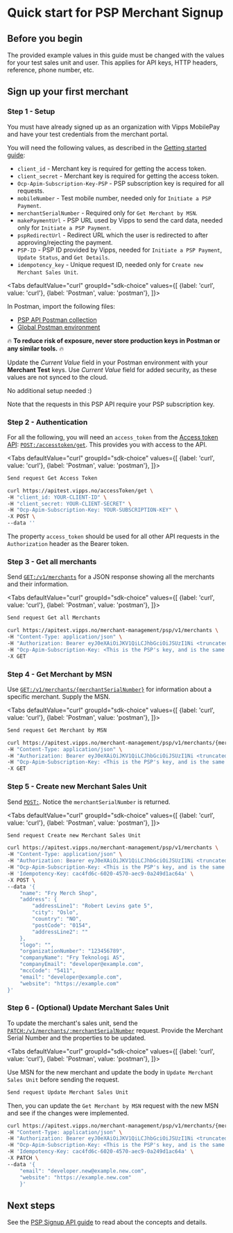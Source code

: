 <!-- START_METADATA
---
title: Quick start for the PSP Merchant Sign up
sidebar_label: Signup Quick start
sidebar_position: 50
description: Quick steps for getting started with the PSP Merchant Signup.
pagination_next: null
pagination_prev: null
---

import ApiSchema from '@theme/ApiSchema';
import Tabs from '@theme/Tabs';
import TabItem from '@theme/TabItem';

END_METADATA -->

# Quick start for PSP Merchant Signup

## Before you begin

The provided example values in this guide must be changed with the values for your test sales unit and user.
This applies for API keys, HTTP headers, reference, phone number, etc.

## Sign up your first merchant

### Step 1 - Setup

You must have already signed up as an organization with Vipps MobilePay and have
your test credentials from the merchant portal.

You will need the following values, as described in the
[Getting started guide](https://developer.vippsmobilepay.com/docs/getting-started):

* `client_id` - Merchant key is required for getting the access token.
* `client_secret` - Merchant key is required for getting the access token.
* `Ocp-Apim-Subscription-Key-PSP` - PSP subscription key is required for all requests.
* `mobileNumber` - Test mobile number, needed only for `Initiate a PSP Payment`.
* `merchantSerialNumber` - Required only for `Get Merchant by MSN`.
* `makePaymentUrl` - PSP URL used by Vipps to send the card data, needed only for `Initiate a PSP Payment`.
* `pspRedirectUrl` - Redirect URL which the user is redirected to after approving/rejecting the payment.
* `PSP-ID` - PSP ID provided by Vipps, needed for `Initiate a PSP Payment`, `Update Status`, and `Get Details`.
* `idempotency_key` - Unique request ID, needed only for `Create new Merchant Sales Unit`.


<Tabs
defaultValue="curl"
groupId="sdk-choice"
values={[
{label: 'curl', value: 'curl'},
{label: 'Postman', value: 'postman'},
]}>
<TabItem value="postman">

In Postman, import the following files:

* [PSP API Postman collection](/tools/vipps-psp-v3-api-postman-collection.json)
* [Global Postman environment](https://github.com/vippsas/vipps-developers/blob/master/tools/vipps-api-global-postman-environment.json)

🔥 **To reduce risk of exposure, never store production keys in Postman or any similar tools.** 🔥

Update the *Current Value* field in your Postman environment with your **Merchant Test** keys.
Use *Current Value* field for added security, as these values are not synced to the cloud.

</TabItem>
<TabItem value="curl">

No additional setup needed :)

</TabItem>
</Tabs>

Note that the requests in this PSP API require your PSP subscription key.

### Step 2 - Authentication

For all the following, you will need an `access_token` from the
[Access token API](https://developer.vippsmobilepay.com/docs/APIs/access-token-api):
[`POST:/accesstoken/get`](https://developer.vippsmobilepay.com/api/access-token#tag/Authorization-Service/operation/fetchAuthorizationTokenUsingPost).
This provides you with access to the API.

<Tabs
defaultValue="curl"
groupId="sdk-choice"
values={[
{label: 'curl', value: 'curl'},
{label: 'Postman', value: 'postman'},
]}>
<TabItem value="postman">

```bash
Send request Get Access Token
```

</TabItem>
<TabItem value="curl">

```bash
curl https://apitest.vipps.no/accessToken/get \
-H "client_id: YOUR-CLIENT-ID" \
-H "client_secret: YOUR-CLIENT-SECRET" \
-H "Ocp-Apim-Subscription-Key: YOUR-SUBSCRIPTION-KEY" \
-X POST \
--data ''
```

</TabItem>
</Tabs>

The property `access_token` should be used for all other API requests in the `Authorization` header as the Bearer token.

### Step 3 - Get all merchants

Send
[`GET:/v1/merchants`](https://developer.vippsmobilepay.com/api/psp-signup#tag/Merchant/operation/getMerchants)
for a JSON response showing all the merchants and their information.

<Tabs
defaultValue="curl"
groupId="sdk-choice"
values={[
{label: 'curl', value: 'curl'},
{label: 'Postman', value: 'postman'},
]}>
<TabItem value="postman">

```bash
Send request Get all Merchants
```

</TabItem>
<TabItem value="curl">

```bash
curl https://apitest.vipps.no/merchant-management/psp/v1/merchants \
-H "Content-Type: application/json" \
-H "Authorization: Bearer eyJ0eXAiOiJKV1QiLCJhbGciOiJSUzI1Ni <truncated>" \
-H "Ocp-Apim-Subscription-Key: <This is the PSP's key, and is the same for all the PSP's merchants. Keep it secret.>" \
-X GET
```

</TabItem>
</Tabs>

### Step 4 - Get Merchant by MSN

Use
[`GET:/v1/merchants/{merchantSerialNumber}`](https://developer.vippsmobilepay.com/api/psp-signup#tag/Merchant/operation/getMerchant)
for information about a specific merchant. Supply the MSN.

<Tabs
defaultValue="curl"
groupId="sdk-choice"
values={[
{label: 'curl', value: 'curl'},
{label: 'Postman', value: 'postman'},
]}>
<TabItem value="postman">

```bash
Send request Get Merchant by MSN
```

</TabItem>
<TabItem value="curl">

```bash
curl https://apitest.vipps.no/merchant-management/psp/v1/merchants/{merchantSerialNumber} \
-H "Content-Type: application/json" \
-H "Authorization: Bearer eyJ0eXAiOiJKV1QiLCJhbGciOiJSUzI1Ni <truncated>" \
-H "Ocp-Apim-Subscription-Key: <This is the PSP's key, and is the same for all the PSP's merchants. Keep it secret.>" \
-X GET
```

</TabItem>
</Tabs>

### Step 5 - Create new Merchant Sales Unit

Send [`POST:`](https://developer.vippsmobilepay.com/api/psp-signup#tag/Merchant/operation/addMerchant). Notice the `merchantSerialNumber` is returned.

<Tabs
defaultValue="curl"
groupId="sdk-choice"
values={[
{label: 'curl', value: 'curl'},
{label: 'Postman', value: 'postman'},
]}>
<TabItem value="postman">

```bash
Send request Create new Merchant Sales Unit
```

</TabItem>
<TabItem value="curl">

```bash
curl https://apitest.vipps.no/merchant-management/psp/v1/merchants \
-H "Content-Type: application/json" \
-H "Authorization: Bearer eyJ0eXAiOiJKV1QiLCJhbGciOiJSUzI1Ni <truncated>" \
-H "Ocp-Apim-Subscription-Key: <This is the PSP's key, and is the same for all the PSP's merchants. Keep it secret.>" \
-H 'Idempotency-Key: cac4fd6c-6020-4570-aec9-0a249d1ac64a' \
-X POST \
--data '{
    "name": "Fry Merch Shop",
    "address": {
        "addressLine1": "Robert Levins gate 5",
        "city": "Oslo",
        "country": "NO",
        "postCode": "0154",
        "addressLine2": ""
    },
    "logo": "",
    "organizationNumber": "123456789",
    "companyName": "Fry Teknologi AS",
    "companyEmail": "developer@example.com",
    "mccCode": "5411",
    "email": "developer@example.com",
    "website": "https://example.com"
}'
```

</TabItem>
</Tabs>

### Step 6 - (Optional) Update Merchant Sales Unit

To update the merchant's sales unit, send the
[`PATCH:/v1/merchants/:merchantSerialNumber`](https://developer.vippsmobilepay.com/api/psp-signup#tag/Merchant/operation/patchMerchant)
request. Provide the Merchant Serial Number and the properties to be updated.

<Tabs
defaultValue="curl"
groupId="sdk-choice"
values={[
{label: 'curl', value: 'curl'},
{label: 'Postman', value: 'postman'},
]}>
<TabItem value="postman">

Use MSN for the new merchant and update the body in `Update Merchant Sales Unit` before sending the request.

```bash
Send request Update Merchant Sales Unit
```

Then, you can update the `Get Merchant by MSN` request with the new MSN and see if the changes were implemented.

</TabItem>
<TabItem value="curl">

```bash
curl https://apitest.vipps.no/merchant-management/psp/v1/merchants/{merchantSerialNumber} \
-H "Content-Type: application/json" \
-H "Authorization: Bearer eyJ0eXAiOiJKV1QiLCJhbGciOiJSUzI1Ni <truncated>" \
-H "Ocp-Apim-Subscription-Key: <This is the PSP's key, and is the same for all the PSP's merchants. Keep it secret.>" \
-H 'Idempotency-Key: cac4fd6c-6020-4570-aec9-0a249d1ac64a' \
-X PATCH \
--data '{
    "email": "developer.new@example.new.com",
    "website": "https://example.new.com"
    }'
```

</TabItem>
</Tabs>

## Next steps

See the [PSP Signup API guide](.) to read about the concepts and details.
